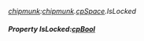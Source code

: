 _[chipmunk](../../modules/chipmunk/chipmunk-module.md):[chipmunk](../../modules/chipmunk/chipmunk-module.md).[cpSpace](../../modules/chipmunk/chipmunk-cpspace.md).IsLocked_
##### Property IsLocked:[cpBool](../../modules/chipmunk/chipmunk-cpbool.md)
